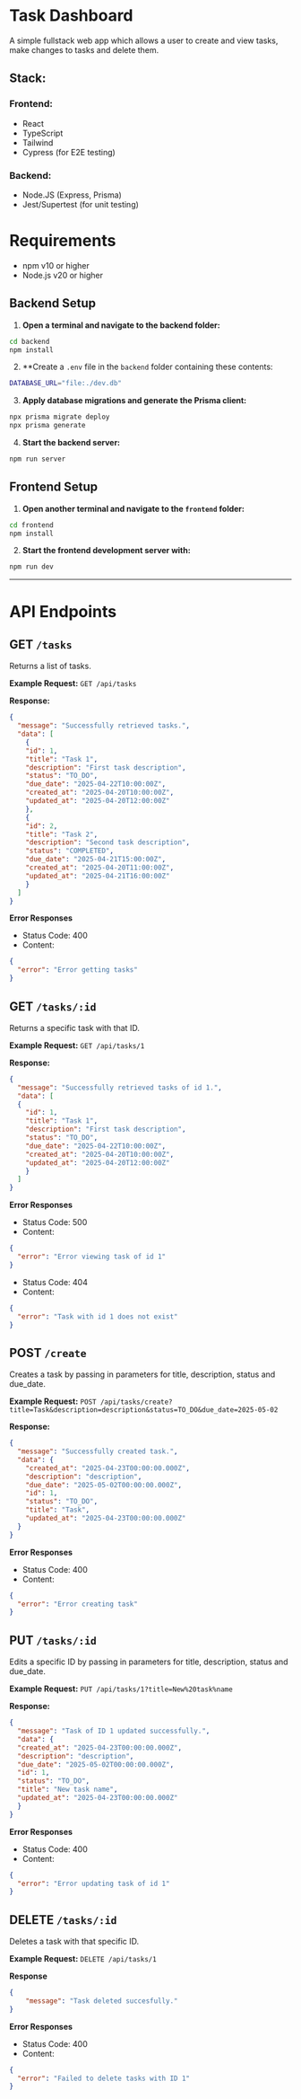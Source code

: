 # Task Dashboard

A simple fullstack web app which allows a user to create and view tasks, make changes to tasks and delete them.

## Stack:

### Frontend:
- React
- TypeScript
- Tailwind
- Cypress (for E2E testing)

### Backend:
- Node.JS (Express, Prisma)
- Jest/Supertest (for unit testing)

# Requirements

- npm v10 or higher
- Node.js v20 or higher

## Backend Setup

1. **Open a terminal and navigate to the backend folder:**
```bash
cd backend
npm install
```

2. **Create a `.env` file in the `backend` folder containing these contents:
```bash
DATABASE_URL="file:./dev.db"
```

3. **Apply database migrations and generate the Prisma client:**
```bash
npx prisma migrate deploy
npx prisma generate
```

4. **Start the backend server:**
```bash
npm run server
```

## Frontend Setup

1. **Open another terminal and navigate to the `frontend` folder:**
```bash
cd frontend
npm install
```

2. **Start the frontend development server with:**
```bash
npm run dev
```

---

# API Endpoints

## GET `/tasks`
Returns a list of tasks.

**Example Request:**
`GET /api/tasks`

**Response:**
```json
{
  "message": "Successfully retrieved tasks.",
  "data": [
    {
    "id": 1,
    "title": "Task 1",
    "description": "First task description",
    "status": "TO_DO",
    "due_date": "2025-04-22T10:00:00Z",
    "created_at": "2025-04-20T10:00:00Z",
    "updated_at": "2025-04-20T12:00:00Z"
    },
    {
    "id": 2,
    "title": "Task 2",
    "description": "Second task description",
    "status": "COMPLETED",
    "due_date": "2025-04-21T15:00:00Z",
    "created_at": "2025-04-20T11:00:00Z",
    "updated_at": "2025-04-21T16:00:00Z"
    }
  ]
}
```

**Error Responses**
- Status Code: 400
- Content:
```json
{
  "error": "Error getting tasks"
}
```

## GET `/tasks/:id`
Returns a specific task with that ID.

**Example Request:**
`GET /api/tasks/1`

**Response:**
```json
{
  "message": "Successfully retrieved tasks of id 1.",
  "data": [
  {
    "id": 1,
    "title": "Task 1",
    "description": "First task description",
    "status": "TO_DO",
    "due_date": "2025-04-22T10:00:00Z",
    "created_at": "2025-04-20T10:00:00Z",
    "updated_at": "2025-04-20T12:00:00Z"
    }
  ]
}
```

**Error Responses**
- Status Code: 500
- Content:
```json
{
  "error": "Error viewing task of id 1"
}
```

- Status Code: 404
- Content:
```json
{
  "error": "Task with id 1 does not exist"
}
```

## POST `/create`
Creates a task by passing in parameters for title, description, status and due_date. 

**Example Request:**
`POST /api/tasks/create?title=Task&description=description&status=TO_DO&due_date=2025-05-02`

**Response:**
```json
{
  "message": "Successfully created task.",
  "data": {
    "created_at": "2025-04-23T00:00:00.000Z",
    "description": "description",     
    "due_date": "2025-05-02T00:00:00.000Z",
    "id": 1,     
    "status": "TO_DO",
    "title": "Task",      
    "updated_at": "2025-04-23T00:00:00.000Z"
  }
}
```

**Error Responses**
- Status Code: 400
- Content:
```json
{
  "error": "Error creating task"
}
```

## PUT `/tasks/:id`
Edits a specific ID by passing in parameters for title, description, status and due_date. 

**Example Request:**
`PUT /api/tasks/1?title=New%20task%name`

**Response:**
```json
{
  "message": "Task of ID 1 updated successfully.",
  "data": {
  "created_at": "2025-04-23T00:00:00.000Z",
  "description": "description",     
  "due_date": "2025-05-02T00:00:00.000Z",
  "id": 1,     
  "status": "TO_DO",
  "title": "New task name",      
  "updated_at": "2025-04-23T00:00:00.000Z"
  }
}
```

**Error Responses**
- Status Code: 400
- Content:
```json
{
  "error": "Error updating task of id 1"
}
```

## DELETE `/tasks/:id`
Deletes a task with that specific ID.

**Example Request:**
`DELETE /api/tasks/1`

**Response**

```json
{
    "message": "Task deleted succesfully."
}
```

**Error Responses**
- Status Code: 400
- Content:
```json
{
  "error": "Failed to delete tasks with ID 1"
}
```